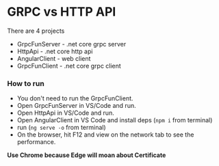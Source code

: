 # GRPC vs HTTP API

There are 4 projects
- GrpcFunServer - .net core grpc server
- HttpApi - .net core http api
- AngularClient - web client
- GrpcFunClient - .net core grpc client

### How to run

- You don't need to run the GrpcFunClient.
- Open GrpcFunServer in VS/Code and run.
- Open HttpApi in VS/Code and run.
- Open AngularClient in VS Code and install deps (`npm i` from terminal)
- run (`ng serve -o` from terminal)
- On the browser, hit F12 and view on the network tab to see the performance.

**Use Chrome because Edge will moan about Certificate**
